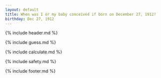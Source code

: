 ```yaml
---
layout: default
title: When was I or my baby conceived if born on December 27, 1912?
birthday: Dec 27, 1912
---
```


{% include header.md %}

{% include guess.md %}

{% include calculate.md %}

{% include safety.md %}

{% include footer.md %}



